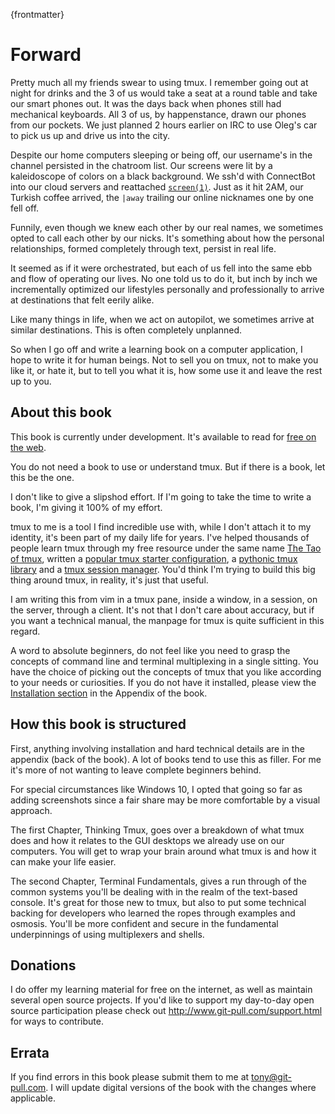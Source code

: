 
{frontmatter}

# Forward

Pretty much all my friends swear to using tmux. I remember going out at night for drinks and the 3 of us would take a seat at a round table and take our smart phones out. It was the days back when phones still had mechanical keyboards. All 3 of us, by happenstance, drawn our phones from our pockets. We just planned 2 hours earlier on IRC to use Oleg's car to pick us up and drive us into the city.

Despite our home computers sleeping or being off, our username's in the channel persisted in the chatroom list. Our screens were lit by a kaleidoscope of colors on a black background. We ssh'd with ConnectBot into our cloud servers and reattached [`screen(1)`](https://en.wikipedia.org/wiki/GNU_Screen). Just as it hit 2AM, our Turkish coffee arrived, the `|away` trailing our online nicknames one by one fell off.

Funnily, even though we knew each other by our real names, we sometimes opted to call each other by our nicks. It's something about how the personal relationships, formed completely through text, persist in real life.

It seemed as if it were orchestrated, but each of us fell into the same ebb and flow of operating our lives. No one told us to do it, but inch by inch we incrementally optimized our lifestyles personally and professionally to arrive at destinations that felt eerily alike.

Like many things in life, when we act on autopilot, we sometimes arrive at similar destinations. This is often completely unplanned.

So when I go off and write a learning book on a computer application, I hope to write it for human beings. Not to sell you on tmux, not to make you like it, or hate it, but to tell you what it is, how some use it and leave the rest up to you.

## About this book

This book is currently under development. It's available to read for [free on the web](https://leanpub.com/the-tao-of-tmux/read).

You do not need a book to use or understand tmux. But if there is a book, let this be the one.

I don't like to give a slipshod effort. If I'm going to take the time to write a book, I'm giving it 100% of my effort.

tmux to me is a tool I find incredible use with, while I don't attach it to my identity, it's been part of my daily life for years. I've helped thousands of people learn tmux through my free resource under the same name [The Tao of tmux](https://tmuxp.readthedocs.io/en/latest/about_tmux.html), written a [popular tmux starter configuration](https://github.com/tony/tmux-config), a [pythonic tmux library](https://github.com/tony/libtmux) and a [tmux session manager](https://github.com/tony/tmuxp). You'd think I'm trying to build this big thing around tmux, in reality, it's just that useful.

I am writing this from vim in a tmux pane, inside a window, in a session, on the server, through a client.  It's not that I don't care about accuracy, but if you want a technical manual, the manpage for tmux is quite sufficient in this regard.

A word to absolute beginners, do not feel like you need to grasp the concepts of command line and terminal multiplexing in a single sitting. You have the choice of picking out the concepts of tmux that you like according to your needs or curiosities. If you do not have it installed, please view the [Installation section](#appendix-installation) in the Appendix of the book.

## How this book is structured

First, anything involving installation and hard technical details are in the appendix (back of the book). A lot of books tend to use this as filler. For me it's more of not wanting to leave complete beginners behind.

For special circumstances like Windows 10, I opted that going so far as adding screenshots since a fair share may be more comfortable by a visual approach.

The first Chapter, Thinking Tmux, goes over a breakdown of what tmux does and how it relates to the GUI desktops we already use on our computers.  You will get to wrap your brain around what tmux is and how it can make your life easier.

The second Chapter, Terminal Fundamentals, gives a run through of the common systems you'll be dealing with in the realm of the text-based console. It's great for those new to tmux, but also to put some technical backing for developers who learned the ropes through examples and osmosis. You'll be more confident and secure in the fundamental underpinnings of using multiplexers and shells.

## Donations

I do offer my learning material for free on the internet, as well as maintain several open source projects. If you'd like to support my day-to-day open source participation please check out http://www.git-pull.com/support.html for ways to contribute.

## Errata

If you find errors in this book please submit them to me at tony@git-pull.com. I will update digital versions of the book with the changes where applicable.
